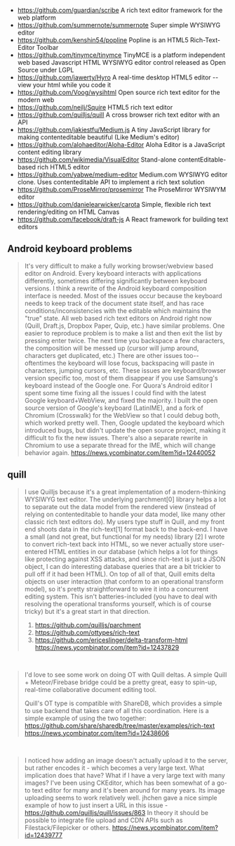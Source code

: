 - https://github.com/guardian/scribe A rich text editor framework for the web platform
- https://github.com/summernote/summernote Super simple WYSIWYG editor
- https://github.com/kenshin54/popline Popline is an HTML5 Rich-Text-Editor Toolbar
- https://github.com/tinymce/tinymce TinyMCE is a platform independent web based Javascript HTML WYSIWYG editor control released as Open Source under LGPL
- https://github.com/jawerty/Hyro A real-time desktop HTML5 editor -- view your html while you code it
- https://github.com/Voog/wysihtml Open source rich text editor for the modern web
- https://github.com/neilj/Squire HTML5 rich text editor
- https://github.com/quilljs/quill A cross browser rich text editor with an API
- https://github.com/jakiestfu/Medium.js A tiny JavaScript library for making contenteditable beautiful (Like Medium's editor)
- https://github.com/alohaeditor/Aloha-Editor Aloha Editor is a JavaScript content editing library
- https://github.com/wikimedia/VisualEditor Stand-alone contentEditable-based rich HTML5 editor
- https://github.com/yabwe/medium-editor Medium.com WYSIWYG editor clone. Uses contenteditable API to implement a rich text solution
- https://github.com/ProseMirror/prosemirror The ProseMirror WYSIWYM editor
- https://github.com/danielearwicker/carota Simple, flexible rich text rendering/editing on HTML Canvas
- https://github.com/facebook/draft-js A React framework for building text editors

## Android keyboard problems

> It's very difficult to make a fully working browser/webview based editor on Android. Every keyboard interacts with applications differently, sometimes differing significantly between keyboard versions. I think a rewrite of the Android keyboard composition interface is needed. Most of the issues occur because the keyboard needs to keep track of the document state itself, and has race conditions/inconsistencies with the editable which maintains the "true" state.
> All web based rich text editors on Android right now (Quill, Draft.js, Dropbox Paper, Quip, etc.) have similar problems. One easier to reproduce problem is to make a list and then exit the list by pressing enter twice. The next time you backspace a few characters, the composition will be messed up (cursor will jump around, characters get duplicated, etc.) There are other issues too--oftentimes the keyboard will lose focus, backspacing will paste in characters, jumping cursors, etc. These issues are keyboard/browser version specific too, most of them disappear if you use Samsung's keyboard instead of the Google one.
> For Quora's Android editor I spent some time fixing all the issues I could find with the latest Google keyboard+WebView, and fixed the majority. I built the open source version of Google's keyboard (LatinIME), and a fork of Chromium (Crosswalk) for the WebView so that I could debug both, which worked pretty well. Then, Google updated the keyboard which introduced bugs, but didn't update the open source project, making it difficult to fix the new issues. There's also a separate rewrite in Chromium to use a separate thread for the IME, which will change behavior again.
> https://news.ycombinator.com/item?id=12440052

## quill

> I use Quilljs because it's a great implementation of a modern-thinking WYSIWYG text editor. The underlying parchment[0] library helps a lot to separate out the data model from the rendered view (instead of relying on contenteditable to handle your data model, like many other classic rich text editors do). My users type stuff in Quill, and my front end shoots data in the rich-text[1] format back to the back-end. I have a small (and not great, but functional for my needs) library [2] I wrote to convert rich-text back into HTML, so we never actually store user-entered HTML entities in our database (which helps a lot for things like protecting against XSS attacks, and since rich-text is just a JSON object, I can do interesting database queries that are a bit trickier to pull off if it had been HTML).
> On top of all of that, Quill emits delta objects on user interaction (that conform to an operational transform model), so it's pretty straightforward to wire it into a concurrent editing system. This isn't batteries-included (you have to deal with resolving the operational transforms yourself, which is of course tricky) but it's a great start in that direction.
> 1. https://github.com/quilljs/parchment
> 2. https://github.com/ottypes/rich-text
> 3. https://github.com/ericeslinger/delta-transform-html
> https://news.ycombinator.com/item?id=12437829

<br>

> I'd love to see some work on doing OT with Quill deltas.
A simple Quill + Meteor/Firebase bridge could be a pretty great, easy to spin-up, real-time collaborative document editing tool.
>
> Quill's OT type is compatible with ShareDB, which provides a simple to use backend that takes care of all this coordination. Here is a simple example of using the two together:
> https://github.com/share/sharedb/tree/master/examples/rich-text
> https://news.ycombinator.com/item?id=12438606

<br>

> I noticed how adding an image doesn't actually upload it to the server, but rather encodes it - which becomes a very large text. What implication does that have? What if I have a very large text with many images?
I've been using CKEditor, which has been somewhat of a go-to text editor for many and it's been around for many years. Its image uploading seems to work relatively well.
> jhchen gave a nice simple example of how to just insert a URL in this issue - https://github.com/quilljs/quill/issues/863
In theory it should be possible to integrate file upload and CDN APIs such as Filestack/Filepicker or others.
> https://news.ycombinator.com/item?id=12439777
